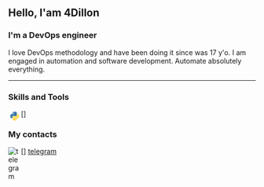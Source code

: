 ## Hello, I'am 4Dillon

### I'm a DevOps engineer

I love DevOps methodology and have been doing it since was 17 y'o.
I am engaged in automation and software development. Automate absolutely everything.

---

### Skills and Tools

[<img align="left" alt="python" width="26px" src="https://raw.githubusercontent.com/github/explore/80688e429a7d4ef2fca1e82350fe8e3517d3494d/topics/python/python.png" />]

### My contacts 

[<img align="left" alt="telegram" width="26px" src="https://avatars.githubusercontent.com/u/6113871?s=200&v=4" />] [telegram]







[telegram]: https://t.me/devdill
